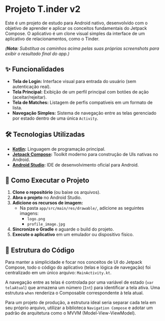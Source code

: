 # Projeto T.inder v2

Este é um projeto de estudo para Android nativo, desenvolvido com o objetivo de aprender e aplicar os conceitos fundamentais do Jetpack Compose. O aplicativo é um clone visual simples da interface de um aplicativo de relacionamentos, como o Tinder.

*(**Nota:** Substitua os caminhos acima pelas suas próprias screenshots para exibir o resultado final do app.)*

## ✨ Funcionalidades

- **Tela de Login:** Interface visual para entrada do usuário (sem autenticação real).
- **Tela Principal:** Exibição de um perfil principal com botões de ação (aceitar/rejeitar).
- **Tela de Matches:** Listagem de perfis compatíveis em um formato de lista.
- **Navegação Simples:** Sistema de navegação entre as telas gerenciado por estado dentro de uma única `Activity`.

## 🛠️ Tecnologias Utilizadas

- **[Kotlin](https://kotlinlang.org/):** Linguagem de programação principal.
- **[Jetpack Compose](https://developer.android.com/jetpack/compose):** Toolkit moderno para construção de UIs nativas no Android.
- **[Android Studio](https://developer.android.com/studio):** IDE de desenvolvimento oficial para Android.

## 🚀 Como Executar o Projeto

1.  **Clone o repositório** (ou baixe os arquivos).
2.  **Abra o projeto** no Android Studio.
3.  **Adicione os recursos de imagem:**
    -   Na pasta `app/src/main/res/drawable/`, adicione as seguintes imagens:
        -   `logo.png`
        -   `profile_image.jpg`
4.  **Sincronize o Gradle** e aguarde o build do projeto.
5.  **Execute o aplicativo** em um emulador ou dispositivo físico.

## 📂 Estrutura do Código

Para manter a simplicidade e focar nos conceitos de UI do Jetpack Compose, todo o código do aplicativo (telas e lógica de navegação) foi centralizado em um único arquivo: `MainActivity.kt`.

A navegação entre as telas é controlada por uma variável de estado (`var telaAtual`) que armazena um número (`Int`) para identificar a tela ativa. Uma estrutura `when` renderiza o Composable correspondente à tela atual.

Para um projeto de produção, a estrutura ideal seria separar cada tela em seu próprio arquivo, utilizar a biblioteca `Navigation Compose` e adotar um padrão de arquitetura como o MVVM (Model-View-ViewModel).
